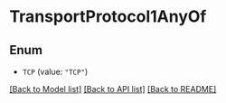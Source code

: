 # TransportProtocol1AnyOf

## Enum


* `TCP` (value: `"TCP"`)


[[Back to Model list]](../README.md#documentation-for-models) [[Back to API list]](../README.md#documentation-for-api-endpoints) [[Back to README]](../README.md)


